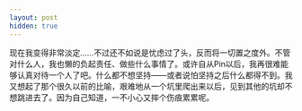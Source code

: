 ```yaml
---
layout: post
hidden: true
---
```

现在我变得非常淡定……不过还不如说是忧虑过了头，反而将一切置之度外。不管对什么人，我也懒的负起责任、做些什么事情了。或许自从Pin以后，我再很难能够认真对待一个人了吧。什么都不想坚持——或者说怕坚持之后什么都得不到。我又想起了那个很久以前的比喻，艰难地从一个坑里爬出来以后，见到其他的坑却不想跳进去了。因为自己知道，一不小心又摔个伤痕累累呢。